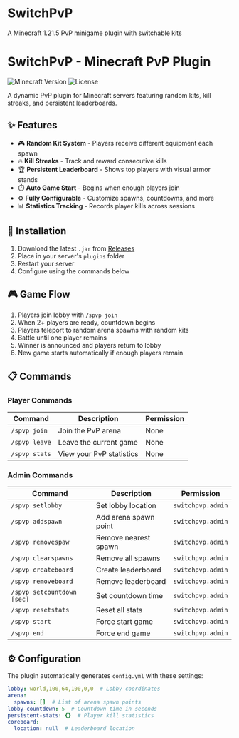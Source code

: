 # SwitchPvP
A Minecraft 1.21.5 PvP minigame plugin with switchable kits

# SwitchPvP - Minecraft PvP Plugin

![Minecraft Version](https://img.shields.io/badge/Minecraft-1.13%2B-blue)
![License](https://img.shields.io/github/license/yourusername/SwitchPvP)

A dynamic PvP plugin for Minecraft servers featuring random kits, kill streaks, and persistent leaderboards.

## ✨ Features
- 🎮 **Random Kit System** - Players receive different equipment each spawn
- 🔥 **Kill Streaks** - Track and reward consecutive kills
- 🏆 **Persistent Leaderboard** - Shows top players with visual armor stands
- ⏱️ **Auto Game Start** - Begins when enough players join
- ⚙️ **Fully Configurable** - Customize spawns, countdowns, and more
- 📊 **Statistics Tracking** - Records player kills across sessions

## 🚀 Installation
1. Download the latest `.jar` from [Releases](https://github.com/yourusername/SwitchPvP/releases)
2. Place in your server's `plugins` folder
3. Restart your server
4. Configure using the commands below

## 🎮 Game Flow
1. Players join lobby with `/spvp join`
2. When 2+ players are ready, countdown begins
3. Players teleport to random arena spawns with random kits
4. Battle until one player remains
5. Winner is announced and players return to lobby
6. New game starts automatically if enough players remain

## 📋 Commands

### Player Commands
| Command | Description | Permission |
|---------|-------------|------------|
| `/spvp join` | Join the PvP arena | None |
| `/spvp leave` | Leave the current game | None |
| `/spvp stats` | View your PvP statistics | None |

### Admin Commands
| Command | Description | Permission |
|---------|-------------|------------|
| `/spvp setlobby` | Set lobby location | `switchpvp.admin` |
| `/spvp addspawn` | Add arena spawn point | `switchpvp.admin` |
| `/spvp removespaw` | Remove nearest spawn | `switchpvp.admin` |
| `/spvp clearspawns` | Remove all spawns | `switchpvp.admin` |
| `/spvp createboard` | Create leaderboard | `switchpvp.admin` |
| `/spvp removeboard` | Remove leaderboard | `switchpvp.admin` |
| `/spvp setcountdown [sec]` | Set countdown time | `switchpvp.admin` |
| `/spvp resetstats` | Reset all stats | `switchpvp.admin` |
| `/spvp start` | Force start game | `switchpvp.admin` |
| `/spvp end` | Force end game | `switchpvp.admin` |

## ⚙️ Configuration
The plugin automatically generates `config.yml` with these settings:

```yaml
lobby: world,100,64,100,0,0  # Lobby coordinates
arena:
  spawns: []  # List of arena spawn points
lobby-countdown: 5  # Countdown time in seconds
persistent-stats: {}  # Player kill statistics
coreboard:
  location: null  # Leaderboard location
